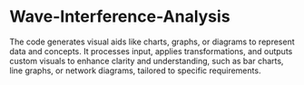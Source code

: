 # Wave-Interference-Analysis
The code generates visual aids like charts, graphs, or diagrams to represent data and concepts. It processes input, applies transformations, and outputs custom visuals to enhance clarity and understanding, such as bar charts, line graphs, or network diagrams, tailored to specific requirements.
